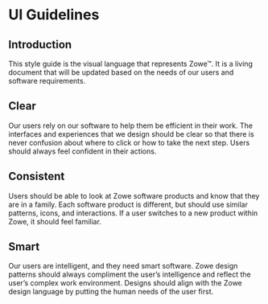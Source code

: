 # UI Guidelines
## Introduction

This style guide is the visual language that represents Zowe&trade;. It is a living document that will be updated based on the needs of our users and software requirements.

## Clear
Our users rely on our software to help them be efficient in their work. The interfaces and experiences that we design should be clear so that there is never confusion about where to click or how to take the next step. Users should always feel confident in their actions.

## Consistent
Users should be able to look at Zowe software products and know that they are in a family. Each software product is different, but should use similar patterns, icons, and interactions. If a user switches to a new product within Zowe, it should feel familiar.

## Smart
Our users are intelligent, and they need smart software. Zowe design patterns should always compliment the user’s intelligence and reflect the user’s complex work environment. Designs should align with the Zowe design language by putting the human needs of the user first.
